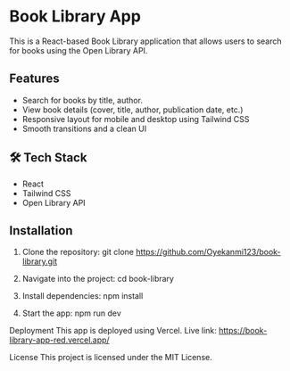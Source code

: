# Book Library App 
This is a React-based Book Library application that allows users to search for books using the Open Library API.

## Features
- Search for books by title, author.
- View book details (cover, title, author, publication date, etc.)
- Responsive layout for mobile and desktop using Tailwind CSS
- Smooth transitions and a clean UI

## 🛠 Tech Stack
- React
- Tailwind CSS
- Open Library API

##  Installation
1. Clone the repository:
   git clone https://github.com/Oyekanmi123/book-library.git

2. Navigate into the project:
    cd book-library

3. Install dependencies:
    npm install

4. Start the app:
    npm run dev

 Deployment
This app is deployed using Vercel.
Live link: https://book-library-app-red.vercel.app/

License
This project is licensed under the MIT License.
